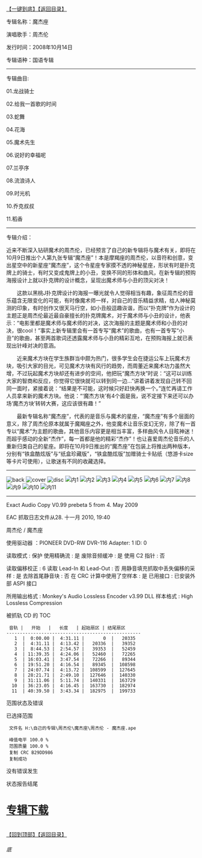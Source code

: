 [【一键到底】](#底)[【返回目录】](/README.md)

专辑名称：魔杰座

演唱歌手：周杰伦

发行时间：2008年10月14日

专辑语种：国语专辑

------------
专辑曲目: 

01.龙战骑士

02.给我一首歌的时间

03.蛇舞

04.花海

05.魔术先生

06.说好的幸福呢

07.兰亭序

08.流浪诗人

09.时光机

10.乔克叔叔

11.稻香 

------------
专辑介绍：

近来不断深入钻研魔术的周杰伦，已经预言了自己的新专辑将与魔术有关，即将在10月9日推出个人第九张专辑“魔杰座”！本是摩羯座的周杰伦，以音符和创意，变出星空中的新星座“魔杰座”，这个令星座专家摸不透的神秘星座，形状有时是扑克牌上的骑士，有时又变成鬼牌上的小丑，变换不同的形体和曲风，在新专辑的预购海报设计上就以扑克牌的设计概念，呈现出魔术师与小丑的顶尖对决！

　　这款以黑桃J扑克牌设计的海报一曝光就令人觉得相当有趣，象征周杰伦的音乐蕴含无限变化的可能，有时像魔术师一样，对自己的音乐精益求精，给人神秘莫测的印象，有时创作又很天马行空，如小丑般逗趣诙谐，而以“扑克牌”作为设计的主题正是周杰伦最近最自豪擅长的扑克牌魔术，对于魔术师与小丑的设计，他表示：“电影里都是魔术师与魔术师的对决，这次海报的主题是魔术师和小丑的对决，很cool！”事实上新专辑里会有一首专写“魔术”的歌曲，也有一首专写“小丑”的歌曲，甚至两首歌词还透露魔术师与小丑的精彩互呛，在预购海报上就已表现出针峰对决的意涵。

　　近来魔术方块在学生族群当中颇为热门，很多学生会在捷运公车上玩魔术方块，吸引大家的目光，可见魔术方块有风行的趋势，而周董近来魔术功力虽然大增，不过玩起魔术方块却还有进步的空间，他把玩“魔杰方块”时说：“这可以训练大家的智商和反应，你觉得它很快就可以转到同一边…”讲着讲着发现自己转不回同一面时，紧接着说：“结果是不可能，这时候只好赶快再换一个。”连忙再请工作人员拿来新的魔术方块。他说：“‘魔杰方块’有4个面是我，说不定接下来还可以办场‘魔杰方块’转转大赛，这应该很有趣！”

　　最新专辑名称“魔杰座”，代表的是音乐与魔术的星座，“魔杰座”有多个层面的意义，除了周杰伦原本就属于魔羯座之外，他变魔术让音乐变幻无穷，除了有一首专以“魔术”为主题的歌曲，其他音乐内容更是相当丰富，多样曲风令人目眩神迷！而超乎感动的全新“杰作”，每一首都是他的精彩“杰作”！也让喜爱周杰伦音乐的人重新归类自己的星座。即将在10月9日推出的“魔杰座”在包装上将推出两种版本，分别有“铁盒酷炫版”与“纸盒珍藏版”，“铁盒酷炫版”加赠骑士卡贴纸（悠游卡size等卡片可使用），让歌迷有不同的收藏选择。

------------
![back](https://image.acg.lol/file/2025/10/03/back21c521a475561cbb.jpg)
![cover](https://image.acg.lol/file/2025/10/03/coverc31e43e2c1913e7a.jpg)
![disc](https://image.acg.lol/file/2025/10/03/disc84911cdbd3e92c9a.jpg)
![内1](https://image.acg.lol/file/2025/10/03/11636f5f863e138a4.jpg)
![内2](https://image.acg.lol/file/2025/10/03/2fe8af4844d96ac93.jpg)
![内3](https://image.acg.lol/file/2025/10/03/36218f09c90cbfda3.jpg)
![内4](https://image.acg.lol/file/2025/10/03/428c107db9d07bf64.jpg)
![内5](https://image.acg.lol/file/2025/10/03/5bf68117b73498c98.jpg)
![内6](https://image.acg.lol/file/2025/10/03/6da5ffb1424731974.jpg)
![内7](https://image.acg.lol/file/2025/10/03/7956918caf50a3093.jpg)
![内8](https://image.acg.lol/file/2025/10/03/8633150d74f7570d2.jpg)
![内9](https://image.acg.lol/file/2025/10/03/9f2df20ebafa5e195.jpg)
![内10](https://image.acg.lol/file/2025/10/03/10b629290aaee998f7.jpg)
![内11](https://image.acg.lol/file/2025/10/03/11a368e76ac3b3cfdd.jpg)

------------
Exact Audio Copy V0.99 prebeta 5 from 4. May 2009

EAC 抓取日志文件从28. 十一月 2010, 19:40

周杰伦 / 魔杰座

使用驱动器  ：PIONEER DVD-RW  DVR-116   Adapter: 1  ID: 0

读取模式     : 保护
使用精确流   : 是
废除音频缓冲 : 是
使用 C2 指针 : 否

读取偏移校正                   : 6
读取 Lead-In 和 Lead-Out       : 否
用静音填充抓取中丢失偏移的采样 : 是
去除首尾静音块                 : 否
在 CRC 计算中使用了空样本      : 是
已用接口                       : 已安装外部 ASPI 接口

所用输出格式 : Monkey's Audio Lossless Encoder v3.99 DLL
样本格式     : High Lossless Compression


被抓轨 CD 的 TOC

     音轨 |   开始   |   长度   | 起始扇区 | 结尾扇区 
    --------------------------------------------------
       1  |  0:00.00 |  4:31.11 |       0  |   20335  
       2  |  4:31.11 |  4:13.42 |   20336  |   39352  
       3  |  8:44.53 |  2:54.57 |   39353  |   52459  
       4  | 11:39.35 |  4:24.06 |   52460  |   72265  
       5  | 16:03.41 |  3:47.54 |   72266  |   89344  
       6  | 19:51.20 |  4:16.54 |   89345  |  108598  
       7  | 24:07.74 |  4:13.72 |  108599  |  127645  
       8  | 28:21.71 |  2:49.10 |  127646  |  140330  
       9  | 31:11.06 |  5:11.74 |  140331  |  163729  
      10  | 36:23.05 |  4:16.45 |  163730  |  182974  
      11  | 40:39.50 |  3:43.34 |  182975  |  199733  


范围状态及错误

已选择范围

     文件名 H:\自己的专辑\周杰伦\魔杰座\周杰伦 - 魔杰座.ape

     峰值电平 100.0 %
     范围质量 100.0 %
     复制 CRC B29DD986
     复制成功

没有错误发生

状态报告结尾

# [专辑下载]( https://474b.com/file/25713053-438076979)
<br>[【回到顶部】](#readme)[【返回目录】](/README.md)
###### 底
